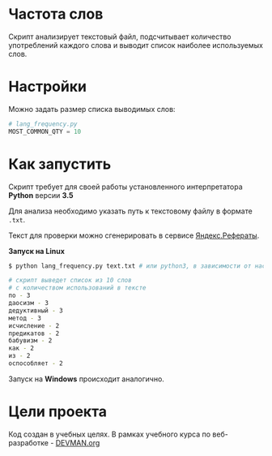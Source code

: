 # Частота слов

Скрипт анализирует текстовый файл, подсчитывает количество употреблений каждого слова и выводит список наиболее используемых слов.

# Настройки

Можно задать размер списка выводимых слов:

```python
# lang_frequency.py
MOST_COMMON_QTY = 10
```

# Как запустить

Скрипт требует для своей работы установленного интерпретатора **Python** версии **3.5**

Для анализа необходимо указать путь к текстовому файлу в формате `.txt`.

Текст для проверки можно сгенерировать в сервисе [Яндекс.Рефераты](https://yandex.ru/referats/).

**Запуск на Linux**

```bash
$ python lang_frequency.py text.txt # или python3, в зависимости от настроек системы

# cкрипт выведет список из 10 слов
# с количеством использований в тексте
по - 3
даосизм - 3
дедуктивный - 3
метод - 3
исчисление - 2
предикатов - 2
бабувизм - 2
как - 2
из - 2
оспособляет - 2
```
Запуск на **Windows** происходит аналогично.

# Цели проекта

Код создан в учебных целях. В рамках учебного курса по веб-разработке - [DEVMAN.org](https://devman.org)
